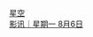   
[星空](http://www.dianyue.me/archives/960/ara71ebwpwzxaj7x/)  
[影讯｜星期一   8月6日](http://www.dianyue.me/archives/718/1wvxe6w1v5dbnxgc/)